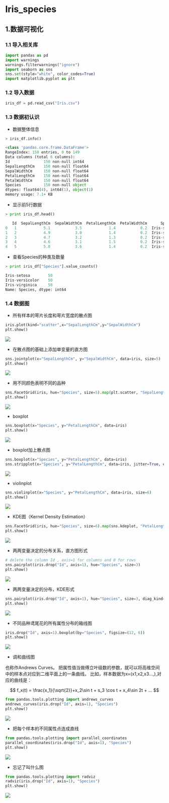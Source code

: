 # Iris_species
## 1.数据可视化
### 1.1 导入相关库
```python
import pandas as pd
import warnings
warnings.filterwarnings("ignore")
import seaborn as sns
sns.set(style="white", color_codes=True)
import matplotlib.pyplot as plt
```

### 1.2 导入数据
```python
iris_df = pd.read_csv("Iris.csv")
```

### 1.3 数据初认识
- 数据整体信息
```python
> iris_df.info()

<class 'pandas.core.frame.DataFrame'>
RangeIndex: 150 entries, 0 to 149
Data columns (total 6 columns):
Id               150 non-null int64
SepalLengthCm    150 non-null float64
SepalWidthCm     150 non-null float64
PetalLengthCm    150 non-null float64
PetalWidthCm     150 non-null float64
Species          150 non-null object
dtypes: float64(4), int64(1), object(1)
memory usage: 7.1+ KB
```
- 显示前5行数据
``` python
> print iris_df.head()

   Id  SepalLengthCm  SepalWidthCm  PetalLengthCm  PetalWidthCm      Species
0   1            5.1           3.5            1.4           0.2  Iris-setosa
1   2            4.9           3.0            1.4           0.2  Iris-setosa
2   3            4.7           3.2            1.3           0.2  Iris-setosa
3   4            4.6           3.1            1.5           0.2  Iris-setosa
4   5            5.0           3.6            1.4           0.2  Iris-setosa
```
- 查看Species的种类及数量
```python
> print iris_df["Species"].value_counts()

Iris-setosa        50
Iris-versicolor    50
Iris-virginica     50
Name: Species, dtype: int64
```
### 1.4 数据图
- 所有样本的萼片长度和萼片宽度的散点图
```python
iris.plot(kind="scatter",x="SepalLengthCm",y="SepalWidthCm")
plt.show()
```
![](raw/figure_1.png?raw=true)

- 在散点图的基础上添加单变量的直方图
```python
sns.jointplot(x="SepalLengthCm", y="SepalWidthCm", data=iris, size=5)
plt.show()
```
![](raw/figure_2.png?raw=true)

- 用不同颜色表明不同的品种
```python
sns.FacetGrid(iris, hue="Species", size=5).map(plt.scatter, "SepalLengthCm", "SepalWidthCm").add_legend()
plt.show()
```
![](raw/figure_3.png?raw=true)

- boxplot
```python
sns.boxplot(x="Species", y="PetalLengthCm", data=iris)
plt.show()
```
![](raw/figure_4.png?raw=true)

- boxplot加上散点图
```python
sns.boxplot(x="Species", y="PetalLengthCm", data=iris)
sns.stripplot(x="Species", y="PetalLengthCm", data=iris, jitter=True, edgecolor="gray")
```
![](raw/figure_5.png?raw=true)

- violinplot
```python
sns.violinplot(x="Species", y="PetalLengthCm", data=iris, size=6)
plt.show()
```
![](raw/figure_6.png?raw=true)

- KDE图（Kernel Density Estimation）
```python
sns.FacetGrid(iris, hue="Species", size=6).map(sns.kdeplot, "PetalLengthCm").add_legend()
plt.show()
```
![](raw/figure_7.png?raw=true)

- 两两变量决定的分布关系，直方图形式
```python
# delete the column Id , axis=1 for columns and 0 for rows
sns.pairplot(iris.drop("Id", axis=1), hue="Species", size=3)
plt.show()
```
![](raw/figure_8.png?raw=true)

- 两两变量决定的分布，KDE形式
```python
sns.pairplot(iris.drop("Id", axis=1), hue="Species", size=3, diag_kind="kde")
plt.show()
```
![](raw/figure_9.png?raw=true)

- 不同品种鸢尾花的所有属性分布的箱线图
```python
iris.drop("Id", axis=1).boxplot(by="Species", figsize=(12, 6))
plt.show()
```
![](raw/figure_10.png?raw=true)

- 调和曲线图

也称作Andrews Curves。
把属性值当做傅立叶级数的参数，就可以将高维空间中的样本点对应到二维平面上的一条曲线。
比如，样本数据为x=(x1,x2,x3...,),对应的曲线是：

$$
f_x(t) = \frac{x_1}{\sqrt{2}}+x_2\sin t + s_3 \cos t + x_4\sin 2t + ... 
$$
```python
from pandas.tools.plotting import andrews_curves
andrews_curves(iris.drop("Id", axis=1), "Species")
plt.show()
```
![](raw/figure_11.png?raw=true)

- 把每个样本的不同属性点连成直线
```python
from pandas.tools.plotting import parallel_coordinates
parallel_coordinates(iris.drop("Id", axis=1), "Species")
plt.show()
```
![](raw/figure_12.png?raw=true)

- 忘记了叫什么图
```python
from pandas.tools.plotting import radviz
radviz(iris.drop("Id", axis=1), "Species")
plt.show()
```
![](raw/figure_13.png?raw=true)


